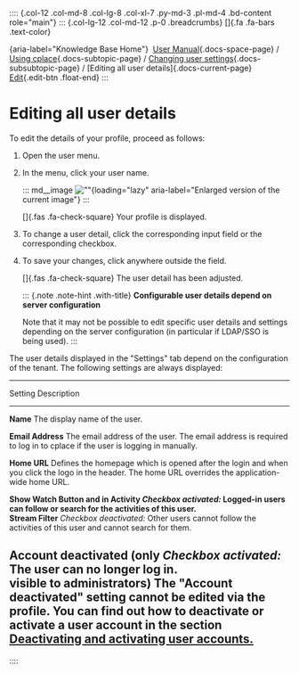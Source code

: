 :::: {.col-12 .col-md-8 .col-lg-8 .col-xl-7 .py-md-3 .pl-md-4 .bd-content role="main"}
::: {.col-lg-12 .col-md-12 .p-0 .breadcrumbs}
[]{.fa .fa-bars .text-color}

[](https://docs.cplace.io/){aria-label="Knowledge Base Home"}  [User
Manual](/user-manual-en/){.docs-space-page} / [Using
cplace](/user-manual-en/cplace-anwenden/){.docs-subtopic-page} /
[Changing user
settings](/user-manual-en/cplace-anwenden/benutzereinstellungen-aendern/){.docs-subsubtopic-page}
/ [Editing all user details]{.docs-current-page} [
Edit](https://github.com/collaborationfactory/cplace-doc-user-enu/blob/release/25.2/cplace-anwenden/benutzereinstellungen-aendern/alle-benutzerdetails-bearbeiten.md){.edit-btn
.float-end}
:::

# Editing all user details

To edit the details of your profile, proceed as follows:

1.  Open the user menu.

2.  In the menu, click your user name.

    ::: md__image
    [](../../../graphics/cplace-anwenden/benutzermenue-username-de.png)
    ![\"\"](../../../graphics/cplace-anwenden/benutzermenue-username-de.png){loading="lazy"
    aria-label="Enlarged version of the current image"}
    :::

    []{.fas .fa-check-square} Your profile is displayed.

3.  To change a user detail, click the corresponding input field or the
    corresponding checkbox.

4.  To save your changes, click anywhere outside the field.

    []{.fas .fa-check-square} The user detail has been adjusted.

    ::: {.note .note-hint .with-title}
    **Configurable user details depend on server configuration**

    Note that it may not be possible to edit specific user details and
    settings depending on the server configuration (in particular if
    LDAP/SSO is being used).
    :::

The user details displayed in the "Settings" tab depend on the
configuration of the tenant. The following settings are always
displayed:

  ------------------------------------------------------------------------------------------------------------------------------------------------------
  Setting                             Description
  ----------------------------------- ------------------------------------------------------------------------------------------------------------------
  **Name**                            The display name of the user.

  **Email Address**                   The email address of the user. The email address is required to log in to cplace if the user is logging in
                                      manually.

  **Home URL**                        Defines the homepage which is opened after the login and when you click the logo in the header. The home URL
                                      overrides the application-wide home URL.

  **Show Watch Button and in Activity *Checkbox activated:* Logged-in users can follow or search for the activities of this user.\
  Stream Filter**                     *Checkbox deactivated:* Other users cannot follow the activities of this user and cannot search for them.

  **Account deactivated** (only       *Checkbox activated:* The user can no longer log in.\
  visible to administrators)          The "Account deactivated" setting cannot be edited via the profile. You can find out how to deactivate or activate
                                      a user account in the section [Deactivating and activating user
                                      accounts.](/user-manual-en/cplace-administrieren/benutzerverwaltung/benutzerkonten-deaktivieren-und-aktivieren/)
  ------------------------------------------------------------------------------------------------------------------------------------------------------
::::
